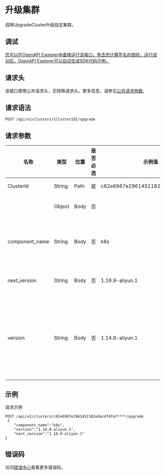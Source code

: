 # 升级集群

调用UpgradeCluster升级指定集群。

## 调试

[您可以在OpenAPI Explorer中直接运行该接口，免去您计算签名的困扰。运行成功后，OpenAPI Explorer可以自动生成SDK代码示例。](https://api.aliyun.com/#product=CS&api=UpgradeCluster&type=ROA&version=2015-12-15)

## 请求头

该接口使用公共请求头，无特殊请求头。更多信息，请参见[公共请求参数](~~167755~~)。

## 请求语法

```
POST /api/v2/clusters/{ClusterId}/upgrade 
```

## 请求参数

|名称|类型|位置|是否必选|示例值|描述|
|--|--|--|----|---|--|
|ClusterId|String|Path|是|c82e6987e2961451182edacd74faf\*\*\*\*|集群ID。 |
| |Object|Body|否| |请求体参数。 |
|component\_name|String|Body|否|k8s|组件名称，取值：`k8s`。 |
|next\_version|String|Body|否|1.16.9-aliyun.1|集群可升级版本。 |
|version|String|Body|否|1.14.8-aliyun.1|集群当前版本。更多信息，请参见[集群版本](~~185269~~)。 |

## 示例

请求示例

```
POST /api/v2/clusters/c82e6987e2961451182edacd74faf****/upgrade
 {
	"component_name":"k8s",
	"version":"1.14.8-aliyun.1",
	"next_version":"1.16.9-aliyun.1"
}
```

## 错误码

访问[错误中心](https://error-center.aliyun.com/status/product/CS)查看更多错误码。

